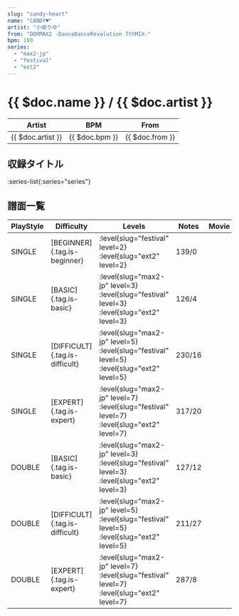 ```yaml
---
slug: "candy-heart"
name: "CANDY♥"
artist: "小坂りゆ"
from: "DDRMAX2 -DanceDanceRevolution 7thMIX-"
bpm: 180
series:
  - "max2-jp"
  - "festival"
  - "ext2"
---
```


# {{ $doc.name }} / {{ $doc.artist }}

|Artist|BPM|From|
|------|---|----|
|{{ $doc.artist }}|{{ $doc.bpm }}|{{ $doc.from }}|

## 収録タイトル

:series-list{:series="series"}

## 譜面一覧

|PlayStyle|Difficulty|Levels|Notes|Movie|
|---------|----------|------|-----|-----|
|SINGLE|[BEGINNER]{.tag.is-beginner}|<div class="field is-grouped is-grouped-multiline"> :level{slug="festival" level=2} :level{slug="ext2" level=2}</div>|139/0||
|SINGLE|[BASIC]{.tag.is-basic}|<div class="field is-grouped is-grouped-multiline"> :level{slug="max2-jp" level=3} :level{slug="festival" level=3} :level{slug="ext2" level=3}</div>|126/4||
|SINGLE|[DIFFICULT]{.tag.is-difficult}|<div class="field is-grouped is-grouped-multiline"> :level{slug="max2-jp" level=5} :level{slug="festival" level=5} :level{slug="ext2" level=5}</div>|230/16||
|SINGLE|[EXPERT]{.tag.is-expert}|<div class="field is-grouped is-grouped-multiline"> :level{slug="max2-jp" level=7} :level{slug="festival" level=7} :level{slug="ext2" level=7}</div>|317/20||
|DOUBLE|[BASIC]{.tag.is-basic}|<div class="field is-grouped is-grouped-multiline"> :level{slug="max2-jp" level=3} :level{slug="festival" level=3} :level{slug="ext2" level=3}</div>|127/12||
|DOUBLE|[DIFFICULT]{.tag.is-difficult}|<div class="field is-grouped is-grouped-multiline"> :level{slug="max2-jp" level=5} :level{slug="festival" level=5} :level{slug="ext2" level=5}</div>|211/27||
|DOUBLE|[EXPERT]{.tag.is-expert}|<div class="field is-grouped is-grouped-multiline"> :level{slug="max2-jp" level=7} :level{slug="festival" level=7} :level{slug="ext2" level=7}</div>|287/8||
